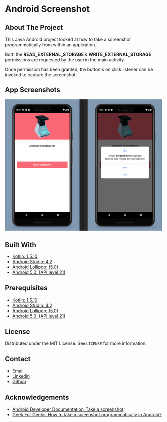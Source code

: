 # Android Screenshot

## About The Project

This Java Android project looked at how to take a screenshot programmatically from within an application.

Both the **READ_EXTERNAL_STORAGE** & **WRITE_EXTERNAL_STORAGE** permissions are requested by the user in the main activity.

Once permission has been granted, the button's on click listener can be invoked to capture the screenshot.


## App Screenshots

![Android Permissions App Screenshots](img/sshot-screenshot.png)


## Built With

* [Kotlin: 1.5.10](https://kotlinlang.org/)
* [Android Studio: 4.2](https://developer.android.com/studio)
* [Android Lollipop: (5.0)](https://www.android.com/intl/en_uk/versions/lollipop-5-0/)
* [Android 5.0: (API level 21)](https://developer.android.com/about/versions/lollipop)


## Prerequisites

* [Kotlin: 1.5.10](https://kotlinlang.org/)
* [Android Studio: 4.2](https://developer.android.com/studio)
* [Android Lollipop: (5.0)](https://www.android.com/intl/en_uk/versions/lollipop-5-0/)
* [Android 5.0: (API level 21)](https://developer.android.com/about/versions/lollipop)


## License

Distributed under the MIT License. See `LICENSE` for more information.


## Contact

- [Email](mailto:aymerjames@gmail.com)
- [Linkedin](https://uk.linkedin.com/in/jamesaymer)
- [Github](https://github.com/JaymoAymer)


## Acknowledgements
* [Android Developer Documentation: Take a screenshot](https://developer.android.com/studio/debug/am-screenshot)
* [Geek For Geeks: How to take a screenshot programmatically in Android?](https://www.geeksforgeeks.org/how-to-take-screenshot-programmatically-in-android/)